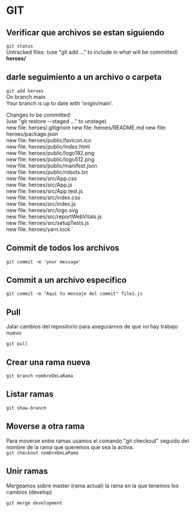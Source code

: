 # GIT

## Verificar que archivos se estan siguiendo

`git status`  
Untracked files: (use "git add <file>..." to include in what will be committed)  
**heroes/**

## darle seguimiento a un archivo o carpeta

`git add heroes`  
On branch main  
Your branch is up to date with 'origin/main'.

Changes to be committed:  
(use "git restore --staged <file>..." to unstage)  
new file: heroes/.gitignore
new file: heroes/README.md
new file: heroes/package.json  
new file: heroes/public/favicon.ico  
new file: heroes/public/index.html  
new file: heroes/public/logo192.png  
new file: heroes/public/logo512.png  
new file: heroes/public/manifest.json  
new file: heroes/public/robots.txt  
new file: heroes/src/App.css  
new file: heroes/src/App.js  
new file: heroes/src/App.test.js  
new file: heroes/src/index.css  
new file: heroes/src/index.js  
new file: heroes/src/logo.svg  
new file: heroes/src/reportWebVitals.js  
new file: heroes/src/setupTests.js  
new file: heroes/yarn.lock `

## Commit de todos los archivos

`git commit -m 'your message'`

## Commit a un archivo especifico

`git commit -m "Aquí tu mensaje del commit" file1.js`

## Pull

Jalar cambios del repositorio para asegurarnos de que no hay trabajo nuevo

`git pull`

## Crear una rama nueva

`git branch nombreDeLaRama`

## Listar ramas

`git show-branch`

## Moverse a otra rama

Para moverse entre ramas usamos el comando "git checkout" seguido del nombre de la rama que queremos que sea la activa.  
`git checkout nombreDeLaRama`

## Unir ramas

Mergeamos sobre master (rama actual) la rama en la que tenemos los cambios (develop)

`git merge development`
